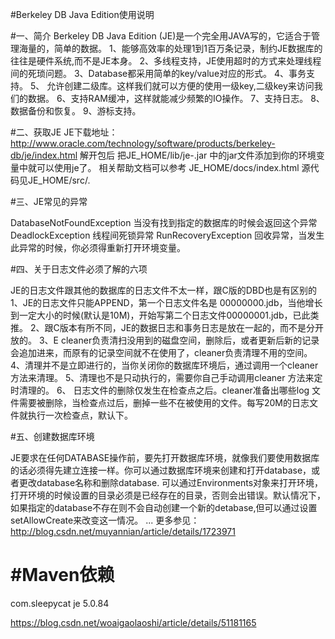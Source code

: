 #Berkeley DB Java Edition使用说明

#一、简介
Berkeley DB Java Edition (JE)是一个完全用JAVA写的，它适合于管理海量的，简单的数据。
1、能够高效率的处理1到1百万条记录，制约JE数据库的往往是硬件系统,而不是JE本身。
2、多线程支持，JE使用超时的方式来处理线程间的死琐问题。
3、Database都采用简单的key/value对应的形式。
4、事务支持。
5、 允许创建二级库。这样我们就可以方便的使用一级key,二级key来访问我们的数据。
6、支持RAM缓冲，这样就能减少频繁的IO操作。
7、支持日志。
8、数据备份和恢复。
9、游标支持。

#二、获取JE
JE下载地址：
http://www.oracle.com/technology/software/products/berkeley-db/je/index.html
解开包后 把JE_HOME/lib/je-<version>.jar 中的jar文件添加到你的环境变量中就可以使用je了。
相关帮助文档可以参考 JE_HOME/docs/index.html
源代码见JE_HOME/src/*.*

#三、JE常见的异常

DatabaseNotFoundException 当没有找到指定的数据库的时候会返回这个异常
DeadlockException 线程间死锁异常
RunRecoveryException 回收异常，当发生此异常的时候，你必须得重新打开环境变量。

#四、关于日志文件必须了解的六项

JE的日志文件跟其他的数据库的日志文件不太一样，跟C版的DBD也是有区别的
1、JE的日志文件只能APPEND，第一个日志文件名是 00000000.jdb，当他增长到一定大小的时候(默认是10M)，开始写第二个日志文件00000001.jdb，已此类推。
2、跟C版本有所不同，JE的数据日志和事务日志是放在一起的，而不是分开放的。
3、E cleaner负责清扫没用到的磁盘空间，删除后，或者更新后新的记录会追加进来，而原有的记录空间就不在使用了，cleaner负责清理不用的空间。
4、清理并不是立即进行的，当你关闭你的数据库环境后，通过调用一个cleaner方法来清理。
5、清理也不是只动执行的，需要你自己手动调用cleaner 方法来定时清理的。
6、 日志文件的删除仅发生在检查点之后。cleaner准备出哪些log 文件需要被删除，当检查点过后，删掉一些不在被使用的文件。每写20M的日志文件就执行一次检查点，默认下。

#五、创建数据库环境

JE要求在任何DATABASE操作前，要先打开数据库环境，就像我们要使用数据库的话必须得先建立连接一样。你可以通过数据库环境来创建和打开database，或者更改database名称和删除database.
可以通过Environments对象来打开环境，打开环境的时候设置的目录必须是已经存在的目录，否则会出错误。默认情况下，如果指定的database不存在则不会自动创建一个新的detabase,但可以通过设置setAllowCreate来改变这一情况。
...
更多参见：http://blog.csdn.net/muyannian/article/details/1723971


#Maven依赖
=======================================================

<!-- https://mvnrepository.com/artifact/com.sleepycat/je -->
<dependency>
    <groupId>com.sleepycat</groupId>
    <artifactId>je</artifactId>
    <version>5.0.84</version>
</dependency>


https://blog.csdn.net/woaigaolaoshi/article/details/51181165
   
    
